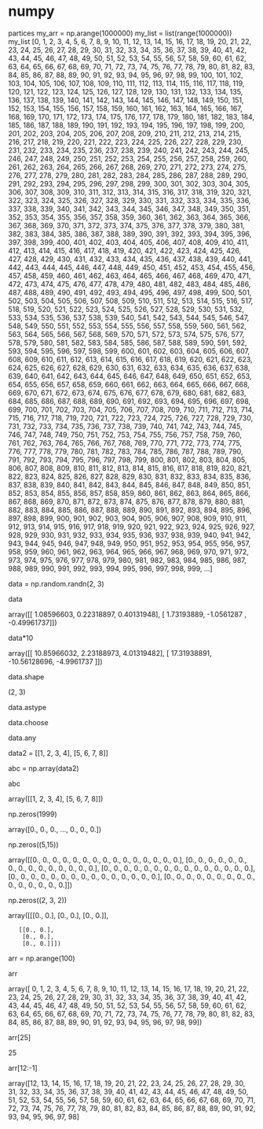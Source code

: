 # numpy
partices
my_arr = np.arange(1000000)
my_list = list(range(1000000))
my_list
[0,
 1,
 2,
 3,
 4,
 5,
 6,
 7,
 8,
 9,
 10,
 11,
 12,
 13,
 14,
 15,
 16,
 17,
 18,
 19,
 20,
 21,
 22,
 23,
 24,
 25,
 26,
 27,
 28,
 29,
 30,
 31,
 32,
 33,
 34,
 35,
 36,
 37,
 38,
 39,
 40,
 41,
 42,
 43,
 44,
 45,
 46,
 47,
 48,
 49,
 50,
 51,
 52,
 53,
 54,
 55,
 56,
 57,
 58,
 59,
 60,
 61,
 62,
 63,
 64,
 65,
 66,
 67,
 68,
 69,
 70,
 71,
 72,
 73,
 74,
 75,
 76,
 77,
 78,
 79,
 80,
 81,
 82,
 83,
 84,
 85,
 86,
 87,
 88,
 89,
 90,
 91,
 92,
 93,
 94,
 95,
 96,
 97,
 98,
 99,
 100,
 101,
 102,
 103,
 104,
 105,
 106,
 107,
 108,
 109,
 110,
 111,
 112,
 113,
 114,
 115,
 116,
 117,
 118,
 119,
 120,
 121,
 122,
 123,
 124,
 125,
 126,
 127,
 128,
 129,
 130,
 131,
 132,
 133,
 134,
 135,
 136,
 137,
 138,
 139,
 140,
 141,
 142,
 143,
 144,
 145,
 146,
 147,
 148,
 149,
 150,
 151,
 152,
 153,
 154,
 155,
 156,
 157,
 158,
 159,
 160,
 161,
 162,
 163,
 164,
 165,
 166,
 167,
 168,
 169,
 170,
 171,
 172,
 173,
 174,
 175,
 176,
 177,
 178,
 179,
 180,
 181,
 182,
 183,
 184,
 185,
 186,
 187,
 188,
 189,
 190,
 191,
 192,
 193,
 194,
 195,
 196,
 197,
 198,
 199,
 200,
 201,
 202,
 203,
 204,
 205,
 206,
 207,
 208,
 209,
 210,
 211,
 212,
 213,
 214,
 215,
 216,
 217,
 218,
 219,
 220,
 221,
 222,
 223,
 224,
 225,
 226,
 227,
 228,
 229,
 230,
 231,
 232,
 233,
 234,
 235,
 236,
 237,
 238,
 239,
 240,
 241,
 242,
 243,
 244,
 245,
 246,
 247,
 248,
 249,
 250,
 251,
 252,
 253,
 254,
 255,
 256,
 257,
 258,
 259,
 260,
 261,
 262,
 263,
 264,
 265,
 266,
 267,
 268,
 269,
 270,
 271,
 272,
 273,
 274,
 275,
 276,
 277,
 278,
 279,
 280,
 281,
 282,
 283,
 284,
 285,
 286,
 287,
 288,
 289,
 290,
 291,
 292,
 293,
 294,
 295,
 296,
 297,
 298,
 299,
 300,
 301,
 302,
 303,
 304,
 305,
 306,
 307,
 308,
 309,
 310,
 311,
 312,
 313,
 314,
 315,
 316,
 317,
 318,
 319,
 320,
 321,
 322,
 323,
 324,
 325,
 326,
 327,
 328,
 329,
 330,
 331,
 332,
 333,
 334,
 335,
 336,
 337,
 338,
 339,
 340,
 341,
 342,
 343,
 344,
 345,
 346,
 347,
 348,
 349,
 350,
 351,
 352,
 353,
 354,
 355,
 356,
 357,
 358,
 359,
 360,
 361,
 362,
 363,
 364,
 365,
 366,
 367,
 368,
 369,
 370,
 371,
 372,
 373,
 374,
 375,
 376,
 377,
 378,
 379,
 380,
 381,
 382,
 383,
 384,
 385,
 386,
 387,
 388,
 389,
 390,
 391,
 392,
 393,
 394,
 395,
 396,
 397,
 398,
 399,
 400,
 401,
 402,
 403,
 404,
 405,
 406,
 407,
 408,
 409,
 410,
 411,
 412,
 413,
 414,
 415,
 416,
 417,
 418,
 419,
 420,
 421,
 422,
 423,
 424,
 425,
 426,
 427,
 428,
 429,
 430,
 431,
 432,
 433,
 434,
 435,
 436,
 437,
 438,
 439,
 440,
 441,
 442,
 443,
 444,
 445,
 446,
 447,
 448,
 449,
 450,
 451,
 452,
 453,
 454,
 455,
 456,
 457,
 458,
 459,
 460,
 461,
 462,
 463,
 464,
 465,
 466,
 467,
 468,
 469,
 470,
 471,
 472,
 473,
 474,
 475,
 476,
 477,
 478,
 479,
 480,
 481,
 482,
 483,
 484,
 485,
 486,
 487,
 488,
 489,
 490,
 491,
 492,
 493,
 494,
 495,
 496,
 497,
 498,
 499,
 500,
 501,
 502,
 503,
 504,
 505,
 506,
 507,
 508,
 509,
 510,
 511,
 512,
 513,
 514,
 515,
 516,
 517,
 518,
 519,
 520,
 521,
 522,
 523,
 524,
 525,
 526,
 527,
 528,
 529,
 530,
 531,
 532,
 533,
 534,
 535,
 536,
 537,
 538,
 539,
 540,
 541,
 542,
 543,
 544,
 545,
 546,
 547,
 548,
 549,
 550,
 551,
 552,
 553,
 554,
 555,
 556,
 557,
 558,
 559,
 560,
 561,
 562,
 563,
 564,
 565,
 566,
 567,
 568,
 569,
 570,
 571,
 572,
 573,
 574,
 575,
 576,
 577,
 578,
 579,
 580,
 581,
 582,
 583,
 584,
 585,
 586,
 587,
 588,
 589,
 590,
 591,
 592,
 593,
 594,
 595,
 596,
 597,
 598,
 599,
 600,
 601,
 602,
 603,
 604,
 605,
 606,
 607,
 608,
 609,
 610,
 611,
 612,
 613,
 614,
 615,
 616,
 617,
 618,
 619,
 620,
 621,
 622,
 623,
 624,
 625,
 626,
 627,
 628,
 629,
 630,
 631,
 632,
 633,
 634,
 635,
 636,
 637,
 638,
 639,
 640,
 641,
 642,
 643,
 644,
 645,
 646,
 647,
 648,
 649,
 650,
 651,
 652,
 653,
 654,
 655,
 656,
 657,
 658,
 659,
 660,
 661,
 662,
 663,
 664,
 665,
 666,
 667,
 668,
 669,
 670,
 671,
 672,
 673,
 674,
 675,
 676,
 677,
 678,
 679,
 680,
 681,
 682,
 683,
 684,
 685,
 686,
 687,
 688,
 689,
 690,
 691,
 692,
 693,
 694,
 695,
 696,
 697,
 698,
 699,
 700,
 701,
 702,
 703,
 704,
 705,
 706,
 707,
 708,
 709,
 710,
 711,
 712,
 713,
 714,
 715,
 716,
 717,
 718,
 719,
 720,
 721,
 722,
 723,
 724,
 725,
 726,
 727,
 728,
 729,
 730,
 731,
 732,
 733,
 734,
 735,
 736,
 737,
 738,
 739,
 740,
 741,
 742,
 743,
 744,
 745,
 746,
 747,
 748,
 749,
 750,
 751,
 752,
 753,
 754,
 755,
 756,
 757,
 758,
 759,
 760,
 761,
 762,
 763,
 764,
 765,
 766,
 767,
 768,
 769,
 770,
 771,
 772,
 773,
 774,
 775,
 776,
 777,
 778,
 779,
 780,
 781,
 782,
 783,
 784,
 785,
 786,
 787,
 788,
 789,
 790,
 791,
 792,
 793,
 794,
 795,
 796,
 797,
 798,
 799,
 800,
 801,
 802,
 803,
 804,
 805,
 806,
 807,
 808,
 809,
 810,
 811,
 812,
 813,
 814,
 815,
 816,
 817,
 818,
 819,
 820,
 821,
 822,
 823,
 824,
 825,
 826,
 827,
 828,
 829,
 830,
 831,
 832,
 833,
 834,
 835,
 836,
 837,
 838,
 839,
 840,
 841,
 842,
 843,
 844,
 845,
 846,
 847,
 848,
 849,
 850,
 851,
 852,
 853,
 854,
 855,
 856,
 857,
 858,
 859,
 860,
 861,
 862,
 863,
 864,
 865,
 866,
 867,
 868,
 869,
 870,
 871,
 872,
 873,
 874,
 875,
 876,
 877,
 878,
 879,
 880,
 881,
 882,
 883,
 884,
 885,
 886,
 887,
 888,
 889,
 890,
 891,
 892,
 893,
 894,
 895,
 896,
 897,
 898,
 899,
 900,
 901,
 902,
 903,
 904,
 905,
 906,
 907,
 908,
 909,
 910,
 911,
 912,
 913,
 914,
 915,
 916,
 917,
 918,
 919,
 920,
 921,
 922,
 923,
 924,
 925,
 926,
 927,
 928,
 929,
 930,
 931,
 932,
 933,
 934,
 935,
 936,
 937,
 938,
 939,
 940,
 941,
 942,
 943,
 944,
 945,
 946,
 947,
 948,
 949,
 950,
 951,
 952,
 953,
 954,
 955,
 956,
 957,
 958,
 959,
 960,
 961,
 962,
 963,
 964,
 965,
 966,
 967,
 968,
 969,
 970,
 971,
 972,
 973,
 974,
 975,
 976,
 977,
 978,
 979,
 980,
 981,
 982,
 983,
 984,
 985,
 986,
 987,
 988,
 989,
 990,
 991,
 992,
 993,
 994,
 995,
 996,
 997,
 998,
 999,
 ...]

data = np.random.randn(2, 3)

data

array([[ 1.08596603,  0.22318897,  0.40131948],
       [ 1.73193889, -1.0561287 , -0.49961737]])

data*10

array([[ 10.85966032,   2.23188973,   4.01319482],
       [ 17.31938891, -10.56128696,  -4.9961737 ]])

data.shape

(2, 3)

data.astype

<function ndarray.astype>

data.choose

<function ndarray.choose>

data.any

<function ndarray.any>

data2 = [[1, 2, 3, 4], [5, 6, 7, 8]]

abc = np.array(data2)

abc

array([[1, 2, 3, 4],
       [5, 6, 7, 8]])

np.zeros(1999)

array([0., 0., 0., ..., 0., 0., 0.])

np.zeros((5,15))

array([[0., 0., 0., 0., 0., 0., 0., 0., 0., 0., 0., 0., 0., 0., 0.],
       [0., 0., 0., 0., 0., 0., 0., 0., 0., 0., 0., 0., 0., 0., 0.],
       [0., 0., 0., 0., 0., 0., 0., 0., 0., 0., 0., 0., 0., 0., 0.],
       [0., 0., 0., 0., 0., 0., 0., 0., 0., 0., 0., 0., 0., 0., 0.],
       [0., 0., 0., 0., 0., 0., 0., 0., 0., 0., 0., 0., 0., 0., 0.]])

np.zeros((2, 3, 2))

array([[[0., 0.],
        [0., 0.],
        [0., 0.]],

       [[0., 0.],
        [0., 0.],
        [0., 0.]]])

arr = np.arange(100)

arr

array([ 0,  1,  2,  3,  4,  5,  6,  7,  8,  9, 10, 11, 12, 13, 14, 15, 16,
       17, 18, 19, 20, 21, 22, 23, 24, 25, 26, 27, 28, 29, 30, 31, 32, 33,
       34, 35, 36, 37, 38, 39, 40, 41, 42, 43, 44, 45, 46, 47, 48, 49, 50,
       51, 52, 53, 54, 55, 56, 57, 58, 59, 60, 61, 62, 63, 64, 65, 66, 67,
       68, 69, 70, 71, 72, 73, 74, 75, 76, 77, 78, 79, 80, 81, 82, 83, 84,
       85, 86, 87, 88, 89, 90, 91, 92, 93, 94, 95, 96, 97, 98, 99])

arr[25]

25

arr[12:-1]

array([12, 13, 14, 15, 16, 17, 18, 19, 20, 21, 22, 23, 24, 25, 26, 27, 28,
       29, 30, 31, 32, 33, 34, 35, 36, 37, 38, 39, 40, 41, 42, 43, 44, 45,
       46, 47, 48, 49, 50, 51, 52, 53, 54, 55, 56, 57, 58, 59, 60, 61, 62,
       63, 64, 65, 66, 67, 68, 69, 70, 71, 72, 73, 74, 75, 76, 77, 78, 79,
       80, 81, 82, 83, 84, 85, 86, 87, 88, 89, 90, 91, 92, 93, 94, 95, 96,
       97, 98]
